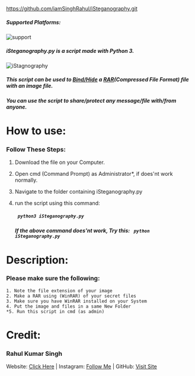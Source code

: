 https://github.com/iamSinghRahul/iSteganography.git

##### Supported Platforms:
![support](https://singhrahul.netlify.app/windows.png)
##### iSteganography.py is a script made with Python 3.
![iStagnography](https://singhrahul.netlify.app/iStagnography.jpg)
##### This script can be used to [Bind/Hide](https://en.wikipedia.org/wiki/Steganography) a [RAR](https://www.rarlab.com/rar_file.htm)(Compressed File Format) file with an image file.
##### You can use the script to share/protect any message/file with/from anyone.

# How to use:
### Follow These Steps:
1. Download the file on your Computer.
2. Open cmd (Command Prompt) as Administrator*, if does'nt work normally.
3. Navigate to the folder containing iSteganography.py
4. run the script using this command:

   ##### ``` python3 iSteganography.py```
   #####  If the above command does'nt work, Try this: ``` python iSteganography.py```


# Description:
### Please make sure the following:
    1. Note the file extension of your image
    2. Make a RAR using (WinRAR) of your secret files
    3. Make sure you have WinRAR installed on your System
    4. Put the image and files in a same New Folder
    *5. Run this script in cmd (as admin)
	
# Credit:
### Rahul Kumar Singh
Website: [Click Here](https://rahulsingh.netlify.com) | Instagram:  [Follow Me](https://instagram.com/proud2indian) | GitHub: [Visit Site](https://github.com/iamSinghRahul/)
